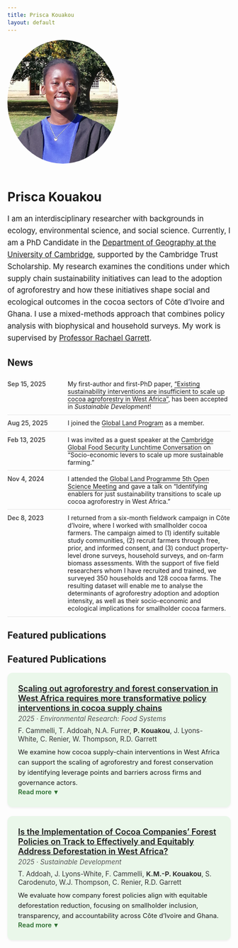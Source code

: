 ```yaml
---
title: Prisca Kouakou
layout: default
---
```

<style>
/* Make the bio section wider */
.lead {
  max-width: 750px;   /* default was ~600px */
  margin: 0 auto;     /* keep it centered */
  font-size: 1.05rem; /* optional: slightly larger text */
  line-height: 1.6;
  text-align: centered;   /* align text centered instead of centered */
}

/* Make the profile picture larger */
.avatar {
  width: 250px;   /* increase size (try 220–250px) */
  height: auto;
  border-radius: 50%;
  margin-bottom: 1rem;
}
</style>

<div class="hero">
  <img class="avatar" src="/assets/profile.jpg" alt="Prisca Kouakou headshot">
  <div class="icons">
    <a href="mailto:you@example.com" title="Email"><i class="fa-solid fa-envelope"></i></a>
    <a href="https://scholar.google.com/citations?user=I9N3bjcAAAAJ&hl=en&oi=ao" title="Google Scholar"><i class="fa-brands fa-google"></i></a>
    <a href="https://orcid.org/0009-0001-3711-1578" title="ORCID"><i class="fa-brands fa-orcid"></i></a>
    <a href="https://github.com/priscakmkouakou" title="GitHub"><i class="fa-brands fa-github"></i></a>
    <a href="https://www.linkedin.com/in/maria-prisca-kouakou/" title="LinkedIn"><i class="fa-brands fa-linkedin"></i></a>
    <a href="/docs/KouakouCV_August2025.pdf" title="Curriculum Vitae" target="_blank"><i class="fa-solid fa-file-lines"></i></a>
  </div>
  
  <h1 class="hero-name">Prisca Kouakou</h1>
  <p class="lead">
  I am an interdisciplinary researcher with backgrounds in ecology, environmental science, and social science.
  Currently, I am a PhD Candidate in the <a href="https://www.geog.cam.ac.uk/people/kouakou/">Department of Geography at the University of Cambridge</a>,   supported by the Cambridge Trust Scholarship. My research examines the conditions under which supply chain sustainability initiatives 
  can lead to the adoption of agroforestry and how these initiatives shape social and ecological outcomes in the cocoa 
  sectors of Côte d’Ivoire and Ghana. I use a mixed-methods approach that combines policy analysis with biophysical 
  and household surveys. My work is supervised by <a href="https://www.geog.cam.ac.uk/people/garrett/">Professor Rachael Garrett</a>. 
</p>
</div>

<div class="section">
  <h2>News</h2>

<style>
  /* --- News list styling --- */
  .news-list {list-style: none; margin: 0; padding: 0;}
  .news-item {
    display: flex; gap: 1rem; align-items: flex-start;
    padding: .6rem 0; border-bottom: 1px solid rgba(127,127,127,.2);
  }
  .news-date {
    flex: 0 0 7.5rem; /* left column width */
    font-weight: 600; white-space: nowrap; color: inherit; opacity: .8;
  }
  .news-text {flex: 1 1 auto; min-width: 0;}
  .news-text a {text-decoration: none; border-bottom: 1px solid currentColor;}
  .news-text a:hover {text-decoration: none; border-bottom-color: transparent;}
  /* Small screens: stack a bit tighter */
  @media (max-width: 480px) {
    .news-item {gap: .6rem;}
    .news-date {flex-basis: 6.5rem; font-weight: 600;}
  }
</style>

<ul class="news-list">

  <li class="news-item">
    <time class="news-date">Sep 15, 2025</time>
    <div class="news-text">
      My first-author and first-PhD paper, 
      <a href="https://www.repository.cam.ac.uk/handle/1810/389512">“Existing sustainability interventions are insufficient to scale up cocoa agroforestry in West Africa”</a>,
      has been accepted in <em>Sustainable Development</em>!
    </div>
  </li>

<li class="news-item">
    <time class="news-date">Aug 25, 2025</time>
    <div class="news-text">
      I joined the <a href="https://glp.earth/who-we-are/members">Global Land Program</a> as a member.
    </div>
  </li>
  
  <li class="news-item">
    <time class="news-date">Feb 13, 2025</time>
    <div class="news-text">
      I was invited as a guest speaker at the 
      <a href="https://www.globalfood.cam.ac.uk/events/lunchtime-conversation-socio-economic-levers-scale-more-sustainable-farming">Cambridge Global Food Security Lunchtime Conversation</a> on 
      “Socio-economic levers to scale up more sustainable farming.”
    </div>
  </li>

  <li class="news-item">
    <time class="news-date">Nov 4, 2024</time>
    <div class="news-text">
      I attended the <a href="https://glp.earth/news-events/events/5th-open-science-meeting-pathways-sustainable-and-just-land-systems">Global Land Programme 5th Open Science Meeting</a> and gave a talk on 
      “Identifying enablers for just sustainability transitions to scale up cocoa agroforestry in West Africa.”
    </div>
  </li>

  <li class="news-item">
    <time class="news-date">Dec 8, 2023</time>
    <div class="news-text">
      I returned from a six-month fieldwork campaign in Côte d’Ivoire, where I worked with smallholder cocoa farmers. The campaign aimed to (1) identify suitable study communities, (2) recruit farmers through free, prior, and informed consent, and (3) conduct property-level drone surveys, household surveys, and on-farm biomass assessments. With the support of five field researchers whom I have recruited and trained, we surveyed 350 households and 128 cocoa farms. The resulting dataset will enable me to analyse the determinants of agroforestry adoption and adoption intensity, as well as their socio-economic and ecological implications for smallholder cocoa farmers. 
    </div>
  </li>

</ul>
</div>

<div class="section">
  
  <h2>Featured publications</h2>

## Featured Publications

<style>
.pub-card{
  background:#eaf7ea; /* light green */
  border-radius:12px;
  padding:1.5rem;
  margin-bottom:1.25rem;
  box-shadow:0 2px 4px rgba(0,0,0,.06);
}
.pub-card h3{margin:0 0 .25rem 0;font-size:1.15rem;font-weight:600;}
.pub-card .journal{font-style:italic;color:#555;font-size:.95rem;}
.pub-card .authors{margin:.5rem 0;color:#333;font-size:.95rem;}

.abstract{font-size:.92rem;line-height:1.55;margin:.6rem 0 0 0;}
/* expander: keep the toggle at the bottom */
.expander input{display:none;}
.expander .extra{display:none;}
.expander label{
  display:inline-flex; align-items:center; gap:.35rem;
  font-weight:600; font-size:.92rem; color:#2b6e2f;
  cursor:pointer; user-select:none; text-decoration:none; border-bottom:1px solid transparent;
}
.expander label:hover{border-bottom-color:#2b6e2f;}
/* when checked, reveal extra content and swap label text */
.expander input:checked ~ .extra{display:inline;}
.expander .more{display:inline;}
.expander .less{display:none;}
.expander input:checked ~ label .more{display:none;}
.expander input:checked ~ label .less{display:inline;}
/* optional chevron */
.expander .chev{transition:transform .15s ease;}
.expander input:checked ~ label .chev{transform:rotate(180deg);}
</style>

<div class="pub-card">
  <h3><a href="https://doi.org/10.1088/2976-601X/adf117">
    Scaling out agroforestry and forest conservation in West Africa requires more transformative policy interventions in cocoa supply chains
  </a></h3>
  <div class="journal">2025 · <em>Environmental Research: Food Systems</em></div>
  <div class="authors">
    F. Cammelli, T. Addoah, N.A. Furrer, <strong>P. Kouakou</strong>, J. Lyons-White, C. Renier, W. Thompson, R.D. Garrett
  </div>

  <p class="abstract">
    We examine how cocoa supply-chain interventions in West Africa can support the scaling of agroforestry and forest conservation
    by identifying leverage points and barriers across firms and governance actors.
  </p>

  <div class="expander">
    <input id="abs1" type="checkbox">
    <span class="extra abstract">
      We synthesize evidence from policy analysis and sector interviews to compare voluntary corporate commitments with public regulation.
      Transformative impact requires stronger incentive alignment, targeted smallholder finance, and monitoring frameworks that value
      agroforestry outcomes alongside deforestation risk reduction.
    </span>
    <label for="abs1">
      <span class="more">Read more</span>
      <span class="less">Read less</span>
      <span class="chev">▾</span>
    </label>
  </div>
</div>

<div class="pub-card">
  <h3><a href="https://doi.org/10.1002/sd.3380">
    Is the Implementation of Cocoa Companies’ Forest Policies on Track to Effectively and Equitably Address Deforestation in West Africa?
  </a></h3>
  <div class="journal">2025 · <em>Sustainable Development</em></div>
  <div class="authors">
    T. Addoah, J. Lyons-White, F. Cammelli, <strong>K.M.-P. Kouakou</strong>, S. Carodenuto, W.J. Thompson, C. Renier, R.D. Garrett
  </div>

  <p class="abstract">
    We evaluate how company forest policies align with equitable deforestation reduction, focusing on smallholder inclusion,
    transparency, and accountability across Côte d’Ivoire and Ghana.
  </p>

  <div class="expander">
    <input id="abs2" type="checkbox">
    <span class="extra abstract">
      <strong>Abstract:</strong> Using a policy-scoring framework and document review, we identify gaps in implementation timelines, farmer support,
      and grievance mechanisms. Without targeted smallholder financing and fair burden sharing, policies risk uneven impacts
      and limited forest outcomes.
    </span>
    <label for="abs2">
      <span class="more">Read more</span>
      <span class="less">Read less</span>
      <span class="chev">▾</span>
    </label>
  </div>
</div>
